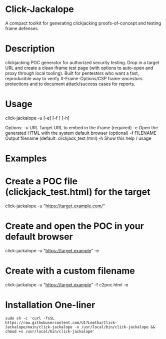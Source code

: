 # Click-Jackalope
A compact toolkit for generating clickjacking proofs-of-concept and testing frame defenses.

# Description
clickjacking POC generator for authorized security testing. Drop in a target URL and create a clean iframe test page (with options to auto-open and proxy through local tooling). Built for pentesters who want a fast, reproducible way to verify X-Frame-Options/CSP frame-ancestors protections and to document attack/success cases for reports.

# Usage
click-jackalope -u <url> [-e] [-f <filename>] [-h]

Options:
  -u URL        Target URL to embed in the iframe (required)
  -e            Open the generated HTML with the system default browser (optional)
  -f FILENAME   Output filename (default: clickjack_test.html)
  -h            Show this help / usage

# Examples
# Create a POC file (clickjack_test.html) for the target
click-jackalope -u "https://target.example.com/"

# Create and open the POC in your default browser
click-jackalope -u "https://target.example" -e

# Create with a custom filename
click-jackalope -u "https://target.example" -f c2poc.html -e

# Installation One-liner
    sudo sh -c 'curl -fsSL https://raw.githubusercontent.com/U17Leetha/Click-Jackalope/main/click-jackalope -o /usr/local/bin/click-jackalope && chmod +x /usr/local/bin/click-jackalope'
